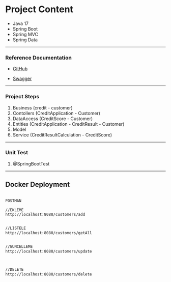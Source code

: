 # Project Content
- Java 17
- Spring Boot
- Spring MVC
- Spring Data


---
### Reference Documentation
* [GitHub](https://github.com/ugurarican/CreditApp)


* [Swagger](http//localhost:8080/swagger-ui.html)

---

### Project Steps
1. Business (credit - customer)
2. Contollers (CreditApplication - Customer)
3. DataAccess (CreditScore - Customer)
4. Entities (CreditApplication - CreditResult - Customer)
5. Model
6. Service (CreditResultCalculation - CreditScore)
---

### Unit Test
1. @SpringBootTest

---

## Docker Deployment
```sh

POSTMAN

//EKLEME
http://localhost:8080/customers/add


//LISTELE
http://localhost:8080/customers/getAll


//GUNCELLEME
http://localhost:8080/customers/update



//DELETE
http://localhost:8080/customers/delete



```

